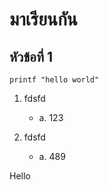 # มาเรียนกัน

## หัวข้อที่ 1

```
printf "hello world"
```

1. fdsfd

   - a. 123

2. fdsfd

   - a. 489

Hello
